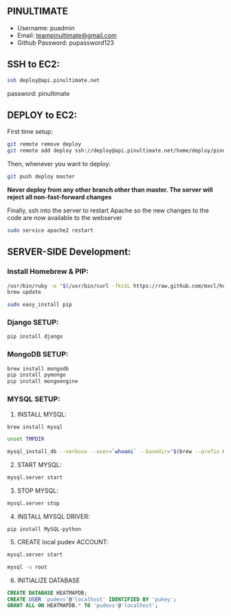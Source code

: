 PINULTIMATE
---------------------------------------------------------------------------

* Username: puadmin
* Email: teampinultimate@gmail.com
* Github Password: pupassword123

## SSH to EC2:
```bash
ssh deploy@api.pinultimate.net
```
password: pinultimate

## DEPLOY to EC2:
First time setup:
```bash
git remote remove deploy
git remote add deploy ssh://deploy@api.pinultimate.net/home/deploy/pinultimate.git
```
Then, whenever you want to deploy:
```bash
git push deploy master
```
**Never deploy from any other branch other than master. The server will reject all non-fast-forward changes**

Finally, ssh into the server to restart Apache so the new changes to the code are now available to the webserver
```bash
sudo service apache2 restart
```

## SERVER-SIDE Development:

### Install Homebrew & PIP:
```bash
/usr/bin/ruby -e "$(/usr/bin/curl -fksSL https://raw.github.com/mxcl/homebrew/master/Library/Contributions/install_homebrew.rb)"
brew update
```
```bash
sudo easy_install pip
```

### Django SETUP:
```bash
pip install django
```

### MongoDB SETUP:
```bash
brew install mongodb
pip install pymongo
pip install mongoengine
```

### MYSQL SETUP:
1. INSTALL MYSQL:
```bash
brew install mysql
```
```bash
unset TMPDIR
```
```bash
mysql_install_db --verbose --user=`whoami` --basedir="$(brew --prefix mysql)" --datadir=/usr/local/var/mysql --tmpdir=/tmp
```
2. START MYSQL:
```bash
mysql.server start
```
3. STOP MYSQL:
```bash
mysql.server stop
```
4. INSTALL MYSQL DRIVER:
```
pip install MySQL-python
```
5. CREATE local pudev ACCOUNT:
```bash
mysql.server start
```
```bash
mysql -u root
```
6. INITIALIZE DATABASE
```sql
CREATE DATABASE HEATMAPDB;
CREATE USER 'pudevs'@'localhost' IDENTIFIED BY 'pukey';
GRANT ALL ON HEATMAPDB.* TO 'pudevs'@'localhost';
```
